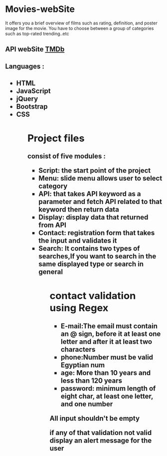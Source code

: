 <h1> Movies-webSite</h1>
<p>It offers you a brief overview of films such as rating, definition, and poster image for the movie. You have to choose between a group of categories such as top-rated trending..etc</p>

<h2>API webSite <a href="https://developers.themoviedb.org/3/getting-started/introduction?fbclid=IwAR1DjyFb2jybMy6CnwJ8YM8arvlMGmtJQ7jlelduw5IMPGCvjiyEeBzHabg">TMDb</a></h2> 

<h2>Languages :<h2>
  <ul>
    <li>HTML</li>
    <li>JavaScript</li>
    <li>jQuery</li>
    <li>Bootstrap</li>
    <li>CSS</li>
  <ul>

<h2>Project files</h2>
<p>consist of five modules :</p>
<ul>
  <li> Script: the start point of the project </li>
  <li> Menu: slide menu allows user to select category </li>
  <li> API: that takes API keyword as a parameter and fetch API related to that keyword then return data </li>
  <li> Display: display data that returned from API </li>
  <li> Contact: registration form that takes the input and validates it </li>
  <li> Search: It contains two types of searches,If you want to search in the same displayed type or search in general </li>
<ul>

<h2>contact validation using Regex</h2> 
 
<ul>
  <li> E-mail:The email must contain an @ sign, before it at least one letter and after it at least two characters </li>
  <li>phone:Number must be valid Egyptian num </li>
  <li> age: More than 10 years and less than 120 years </li>
  <li>password: minimum length of eight char, at least one letter, and one number </li>
</ul>
<p>All input shouldn't be empty</p> 
<p>if any of that validation not valid display an alert message for the user </p>
